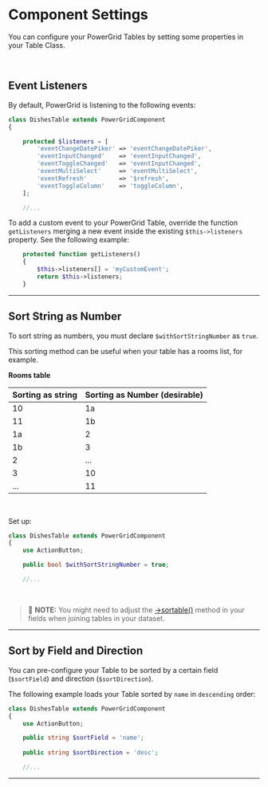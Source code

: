 # Component Settings

You can configure your PowerGrid Tables by setting some properties in your Table Class.

<br>

## Event Listeners

By default, PowerGrid is listening to the following events:

```php
class DishesTable extends PowerGridComponent
{

    protected $listeners = [
        'eventChangeDatePiker' => 'eventChangeDatePiker',
        'eventInputChanged'    => 'eventInputChanged',
        'eventToggleChanged'   => 'eventInputChanged',
        'eventMultiSelect'     => 'eventMultiSelect',
        'eventRefresh'         => '$refresh',
        'eventToggleColumn'    => 'toggleColumn',
    ];

    //...
```

To add a custom event to your PowerGrid Table, override the function `getListeners` merging a new event inside the existing `$this->listeners` property. See the following example:

```php
    protected function getListeners()
    {
        $this->listeners[] = 'myCustomEvent';
        return $this->listeners;
    }
```

---

## Sort String as Number

To sort string as numbers, you must declare `$withSortStringNumber` as  `true`.

This sorting method can be useful when your table has a rooms list, for example.

**Rooms table**

| Sorting as string | Sorting as Number (desirable) |
|-----------|-----------|
| 10        | 1a        |
| 11        | 1b        |
| 1a        | 2         |
| 1b        | 3         |
| 2         | ...       |
| 3         | 10        |
| ...       | 11        |

<br/>

Set up:

```php
class DishesTable extends PowerGridComponent
{
    use ActionButton;

    public bool $withSortStringNumber = true;

    //...
```

<br/>

> 📝 **NOTE:** You might need to adjust the [->sortable()](https://livewire-powergrid.docsforge.com/main/include-columns/#sortable) method in your fields when joining tables in your dataset.

---

## Sort by Field and Direction

You can pre-configure your Table to be sorted by a certain field (`$sortField`) and direction (`$sortDirection`).

The following example loads your Table sorted by `name` in `descending` order:

```php
class DishesTable extends PowerGridComponent
{
    use ActionButton;

    public string $sortField = 'name';
    
    public string $sortDirection = 'desc';

    //...
```

---
